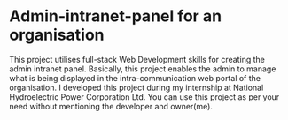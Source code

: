 # Admin-intranet-panel for an organisation
This project utilises full-stack Web Development skills for creating the admin intranet panel. Basically, this project enables the admin to manage what is being displayed in the intra-communication web portal of the organisation.
I developed this project during my internship at National Hydroelectric Power Corporation Ltd.
You can use this project as per your need without mentioning the developer and owner(me).
